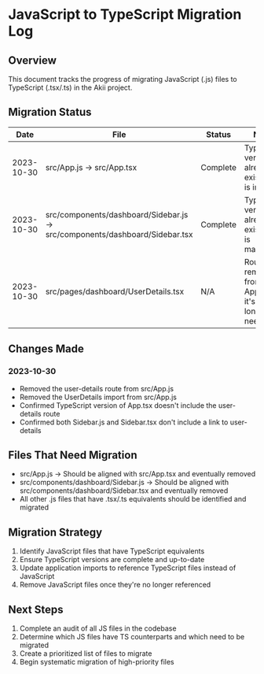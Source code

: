 # JavaScript to TypeScript Migration Log

## Overview
This document tracks the progress of migrating JavaScript (.js) files to TypeScript (.tsx/.ts) in the Akii project.

## Migration Status

| Date | File | Status | Notes |
|------|------|--------|-------|
| 2023-10-30 | src/App.js → src/App.tsx | Complete | TypeScript version already exists and is in use |
| 2023-10-30 | src/components/dashboard/Sidebar.js → src/components/dashboard/Sidebar.tsx | Complete | TypeScript version already exists and is maintained |
| 2023-10-30 | src/pages/dashboard/UserDetails.tsx | N/A | Route removed from App.js as it's no longer needed |

## Changes Made

### 2023-10-30
- Removed the user-details route from src/App.js
- Removed the UserDetails import from src/App.js
- Confirmed TypeScript version of App.tsx doesn't include the user-details route
- Confirmed both Sidebar.js and Sidebar.tsx don't include a link to user-details

## Files That Need Migration
- src/App.js → Should be aligned with src/App.tsx and eventually removed
- src/components/dashboard/Sidebar.js → Should be aligned with src/components/dashboard/Sidebar.tsx and eventually removed
- All other .js files that have .tsx/.ts equivalents should be identified and migrated

## Migration Strategy
1. Identify JavaScript files that have TypeScript equivalents
2. Ensure TypeScript versions are complete and up-to-date
3. Update application imports to reference TypeScript files instead of JavaScript
4. Remove JavaScript files once they're no longer referenced

## Next Steps
1. Complete an audit of all JS files in the codebase
2. Determine which JS files have TS counterparts and which need to be migrated
3. Create a prioritized list of files to migrate
4. Begin systematic migration of high-priority files 
